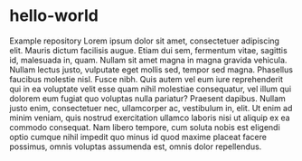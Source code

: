 # hello-world
Example repository
Lorem ipsum dolor sit amet, consectetuer adipiscing elit. Mauris dictum facilisis augue. Etiam dui sem, fermentum vitae, sagittis id, malesuada in, quam. Nullam sit amet magna in magna gravida vehicula. Nullam lectus justo, vulputate eget mollis sed, tempor sed magna. Phasellus faucibus molestie nisl. Fusce nibh. Quis autem vel eum iure reprehenderit qui in ea voluptate velit esse quam nihil molestiae consequatur, vel illum qui dolorem eum fugiat quo voluptas nulla pariatur? Praesent dapibus. Nullam justo enim, consectetuer nec, ullamcorper ac, vestibulum in, elit. Ut enim ad minim veniam, quis nostrud exercitation ullamco laboris nisi ut aliquip ex ea commodo consequat. Nam libero tempore, cum soluta nobis est eligendi optio cumque nihil impedit quo minus id quod maxime placeat facere possimus, omnis voluptas assumenda est, omnis dolor repellendus. 

